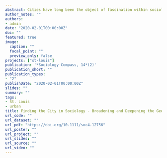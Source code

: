 ```yaml
---
abstract: Cities have long been the object of fascination within sociology. Key portions of sociological literatures on inequality and globalization, for instance, have focused on urban spaces as essential sites for the production and reproduction of social life, and urban sociology itself is one of the oldest fields in the discipline. For all of this prominence, however, locating the city itself in these literatures can be difficult. Much of our understanding of urban life and urban social problems is derived from a relatively small number of American cities. Moreover, cities are often relegated to a supporting role as a research site rather than an institution worthy of interrogation. This article reviews the path that has brought a specific set of cities to the fore of American sociological analyses. In response, broadening literatures to cities in the literal and figurative American South and producing deeper literatures of specific cities can give sociology the opportunity to produce more representative and contextually rich analyses of inequalities, urban social life, and urban form. The literature on St. Louis, Missouri is presented as an example of what such a broader and deeper literature could encompass.
author_notes: ""
authors:
- admin
date: "2020-02-01T00:00:00Z"
doi: ""
featured: true
image:
  caption: ""
  focal_point: ""
  preview_only: false
projects: ["st-louis"]
publication: '*Sociology Compass, 14*(2)'
publication_short: ""
publication_types:
- "2"
publishDate: "2020-02-01T00:00:00Z"
slides: ""
summary: ""
tags:
- St. Louis
- urban
title: Finding the City in Sociology - Broadening and Deepening the Geographic Scope of the Urban and Inequality Literatures
url_code: ""
url_dataset: ""
url_pdf: "https://doi.org/10.1111/soc4.12756"
url_poster: ""
url_project: ""
url_slides: ""
url_source: ""
url_video: ""
---
```

